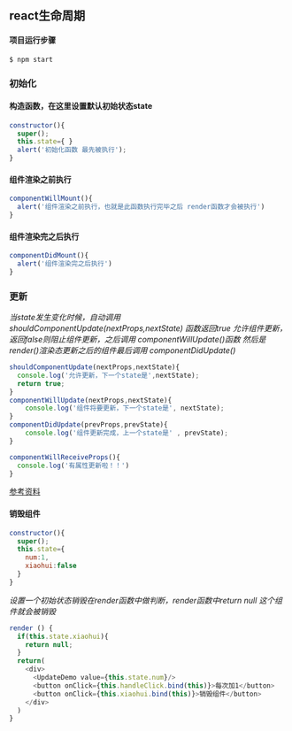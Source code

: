 ## react生命周期


#### 项目运行步骤
```
$ npm start
```

### 初始化

#### 构造函数，在这里设置默认初始状态state
```js
constructor(){
  super();
  this.state={ }
  alert('初始化函数 最先被执行');
}
```
#### 组件渲染之前执行
```js
componentWillMount(){
  alert('组件渲染之前执行，也就是此函数执行完毕之后 render函数才会被执行')
}
```
#### 组件渲染完之后执行
```js
componentDidMount(){
  alert('组件渲染完之后执行')
}
```

### 更新

*当state发生变化时候，自动调用shouldComponentUpdate(nextProps,nextState)
函数返回true 允许组件更新，返回false则阻止组件更新，之后调用 componentWillUpdate()函数 然后是render()渲染态更新之后的组件最后调用 componentDidUpdate()*


```js
shouldComponentUpdate(nextProps,nextState){
  console.log('允许更新，下一个state是',nextState);
  return true;
}
componentWillUpdate(nextProps,nextState){
    console.log('组件将要更新，下一个state是', nextState);
}
componentDidUpdate(prevProps,prevState){
    console.log('组件更新完成，上一个state是' , prevState);
}
```

```js
componentWillReceiveProps(){
  console.log('有属性更新啦！！')
}
```
[参考资料](http://reactjs.cn/react/docs/component-specs.html)


#### 销毁组件
```js
constructor(){
  super();
  this.state={
    num:1,
    xiaohui:false
  }
}
```
*设置一个初始状态销毁在render函数中做判断，render函数中return null 这个组件就会被销毁*

```js
render () {
  if(this.state.xiaohui){
    return null;
  }
  return(
    <div>
      <UpdateDemo value={this.state.num}/>
      <button onClick={this.handleClick.bind(this)}>每次加1</button>
      <button onClick={this.xiaohui.bind(this)}>销毁组件</button>
    </div>
  )
}

```
